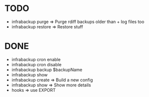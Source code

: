 # TODO

- infrabackup purge => Purge rdiff backups older than <config var> + log files too
- infrabackup restore => Restore stuff

# DONE

- infrabackup cron enable
- infrabackup cron disable
- infrabackup backup $backupName
- infrabackup show
- infrabackup create => Build a new config
- infrabackup show => Show more details
- hooks => use EXPORT
